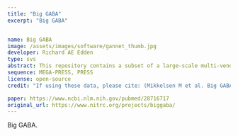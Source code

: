 ```yaml
---
title: "Big GABA"
excerpt: "Big GABA"


name: Big GABA
image: /assets/images/software/gannet_thumb.jpg
developer: Richard AE Edden
type: svs
abstract: This repository contains a subset of a large-scale multi-vendor, multi-site collection of single-voxel MRS and structural MRI datasets that were acquired internationally across 26 research sites on 3T MRI scanners from the three major vendors (GE, Philips, Siemens). Each site acquired up to 12 datasets.
sequence: MEGA-PRESS, PRESS
license: open-source
credit: "If using these data, please cite: (Mikkelsen M et al. Big GABA: Edited MR spectroscopy at 24 research sites. NeuroImage 2017;159:32–45. doi:10.1016/j.neuroimage.2017.07.021), (Mikkelsen M et al. Big GABA II: Water-referenced edited MR spectroscopy at 25 research sites. NeuroImage 2019;191:537–548.  doi:10.1016/j.neuroimage.2019.02.059), and (Povazan M et al. Comparison of multivendor single-voxel MR spectroscopy data acquired in healthy brain at 26 sites. Radiology 2020. doi:10.1148/radiol.2020191037), and acknowledge NIH grant R01 EB016089."

paper: https://www.ncbi.nlm.nih.gov/pubmed/28716717
original_url: https://www.nitrc.org/projects/biggaba/
---
```


Big GABA.
